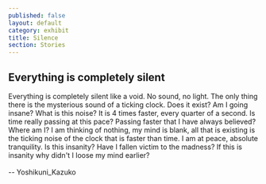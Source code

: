 ```yaml
---
published: false
layout: default
category: exhibit
title: Silence
section: Stories
---
```


## Everything is completely silent

Everything is completely silent like a void. No sound, no light. The only thing there is the mysterious sound of a ticking clock. Does it exist? Am I going insane? What is this noise? It is 4 times faster, every quarter of a second. Is time really passing at this pace? Passing faster that I have always believed? Where am I? I am thinking of nothing, my mind is blank, all that is existing is the ticking noise of the clock that is faster than time. I am at peace, absolute tranquility. Is this insanity? Have I fallen victim to the madness? If this is insanity why didn't I loose my mind earlier?
<br><br>
-- Yoshikuni_Kazuko

